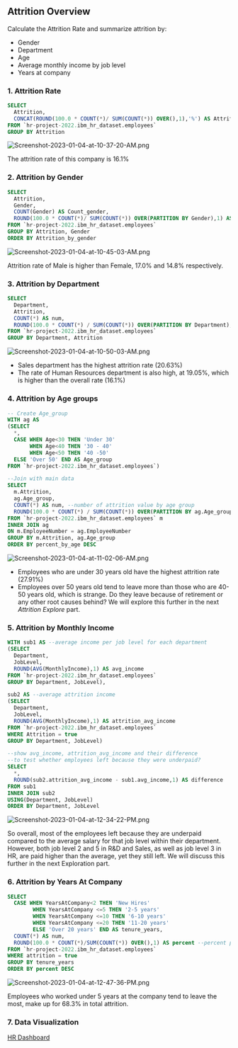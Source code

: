 ## Attrition Overview

Calculate the Attrition Rate and summarize attrition by:
* Gender
* Department
* Age
* Average monthly income by job level
* Years at company

### 1. Attrition Rate
```sql 
SELECT
  Attrition,
  CONCAT(ROUND(100.0 * COUNT(*)/ SUM(COUNT(*)) OVER(),1),'%') AS Attrition_rate
FROM `hr-project-2022.ibm_hr_dataset.employees` 
GROUP BY Attrition
```
![Screenshot-2023-01-04-at-10-37-20-AM.png](https://i.postimg.cc/76wxBD6J/Screenshot-2023-01-04-at-10-37-20-AM.png)

The attrition rate of this company is 16.1%

### 2. Attrition by Gender
```sql
SELECT
  Attrition,
  Gender,
  COUNT(Gender) AS Count_gender,
  ROUND(100.0 * COUNT(*)/ SUM(COUNT(*)) OVER(PARTITION BY Gender),1) AS Attrition_by_gender
FROM `hr-project-2022.ibm_hr_dataset.employees` 
GROUP BY Attrition, Gender
ORDER BY Attrition_by_gender
```
![Screenshot-2023-01-04-at-10-45-03-AM.png](https://i.postimg.cc/CxRH1pw8/Screenshot-2023-01-04-at-10-45-03-AM.png)

Attrition rate of Male is higher than Female, 17.0% and 14.8% respectively.

### 3. Attrition by Department
```sql
SELECT
  Department,
  Attrition,
  COUNT(*) AS num,
  ROUND(100.0 * COUNT(*) / SUM(COUNT(*)) OVER(PARTITION BY Department),2) AS percent
FROM `hr-project-2022.ibm_hr_dataset.employees`
GROUP BY Department, Attrition
```
![Screenshot-2023-01-04-at-10-50-03-AM.png](https://i.postimg.cc/50K2jT4H/Screenshot-2023-01-04-at-10-50-03-AM.png)

* Sales department has the highest attrition rate (20.63%)
* The rate of Human Resources department is also high, at 19.05%, which is higher than the overall rate (16.1%)

### 4. Attrition by Age groups
```sql
-- Create Age_group
WITH ag AS
(SELECT
  *,
  CASE WHEN Age<30 THEN 'Under 30'
       WHEN Age<40 THEN '30 - 40'
       WHEN Age<50 THEN '40 -50'
  ELSE 'Over 50' END AS Age_group
FROM `hr-project-2022.ibm_hr_dataset.employees`)

--Join with main data
SELECT
  m.Attrition,
  ag.Age_group,
  COUNT(*) AS num, --number of attrition value by age group
  ROUND(100.0 * COUNT(*) / SUM(COUNT(*)) OVER(PARTITION BY ag.Age_group),2) AS percent_by_age --percent of attrition by age group
FROM `hr-project-2022.ibm_hr_dataset.employees` m
INNER JOIN ag
ON m.EmployeeNumber = ag.EmployeeNumber
GROUP BY m.Attrition, ag.Age_group
ORDER BY percent_by_age DESC
```
![Screenshot-2023-01-04-at-11-02-06-AM.png](https://i.postimg.cc/BvLjHJzT/Screenshot-2023-01-04-at-11-02-06-AM.png)

* Employees who are under 30 years old have the highest attrition rate (27.91%)
* Employees over 50 years old tend to leave more than those who are 40-50 years old, which is strange. Do they leave because of retirement or any other root causes behind? We will explore this further in the next _Attrition Explore_ part.

### 5. Attrition by Monthly Income 
```sql
WITH sub1 AS --average income per job level for each department
(SELECT
  Department,
  JobLevel,
  ROUND(AVG(MonthlyIncome),1) AS avg_income
FROM `hr-project-2022.ibm_hr_dataset.employees` 
GROUP BY Department, JobLevel),

sub2 AS --average attrition income
(SELECT
  Department,
  JobLevel,
  ROUND(AVG(MonthlyIncome),1) AS attrition_avg_income
FROM `hr-project-2022.ibm_hr_dataset.employees`
WHERE Attrition = true
GROUP BY Department, JobLevel)

--show avg_income, attrition_avg_income and their difference
--to test whether employees left because they were underpaid?
SELECT 
  *,
  ROUND(sub2.attrition_avg_income - sub1.avg_income,1) AS difference
FROM sub1
INNER JOIN sub2
USING(Department, JobLevel)
ORDER BY Department, JobLevel
```
![Screenshot-2023-01-04-at-12-34-22-PM.png](https://i.postimg.cc/zD6x9Y4V/Screenshot-2023-01-04-at-12-34-22-PM.png) 

So overall, most of the employees left because they are underpaid compared to the average salary for that job level within their department.
However, both job level 2 and 5 in R&D and Sales, as well as job level 3 in HR, are paid higher than the average, yet they still left. We will discuss this further in the next Exploration part.

### 6. Attrition by Years At Company
```sql
SELECT 
  CASE WHEN YearsAtCompany<2 THEN 'New Hires'
        WHEN YearsAtCompany <=5 THEN '2-5 years'
        WHEN YearsAtCompany <=10 THEN '6-10 years'
        WHEN YearsAtCompany <=20 THEN '11-20 years'
        ELSE 'Over 20 years' END AS tenure_years,
  COUNT(*) AS num,
  ROUND(100.0 * COUNT(*)/SUM(COUNT(*)) OVER(),1) AS percent --percent per total attrition 
FROM `hr-project-2022.ibm_hr_dataset.employees` 
WHERE attrition = true
GROUP BY tenure_years
ORDER BY percent DESC
```
![Screenshot-2023-01-04-at-12-47-36-PM.png](https://i.postimg.cc/2yWj2fLP/Screenshot-2023-01-04-at-12-47-36-PM.png)

Employees who worked under 5 years at the company tend to leave the most, make up for 68.3% in total attrition.

### 7. Data Visualization

[HR Dashboard](https://public.tableau.com/views/hr_viz/Dashboard1?:language=en-US&:display_count=n&:origin=viz_share_link)
